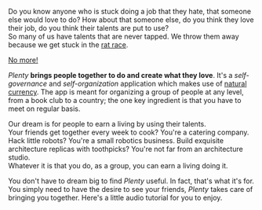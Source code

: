 Do you know anyone who is stuck doing a job that they hate, that someone else would love to do? How about that 
someone else, do you think they love their job, do you think their talents are put to use?  
So many of us have talents that are never tapped. We throw them 
away because we get stuck in the 
<a href="http://www.dictionary.com/browse/rat--race" target="_blank">rat race</a>.

<u>No more!</u> 

*Plenty* **brings people together to do and create what they love**. It's a *self-governance* and *self-organization* 
application which makes use of 
<a href="#currency">natural currency</a>. The app is meant for organizing a group of people at any level, from a book club to a country; the one key ingredient
 is that you have to meet on regular basis.
 
 Our dream is for people to earn a living by using their talents.     
 Your friends get together every week to cook? You're a catering company. Hack little robots? You're a small robotics
  business. Build exquisite architecture replicas with toothpicks? You're not far from an architecture studio.  
  Whatever it is that you do, as a group, you can earn a living doing it.  
 
 You don't have to dream big to find *Plenty* useful. In fact, that's what it's for. You simply need to have the 
 desire to see your friends, *Plenty* takes care of bringing you together.
 Here's a little audio tutorial for you to enjoy.
 
